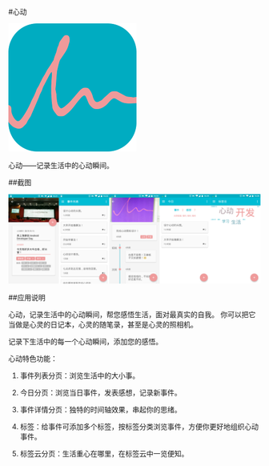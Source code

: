 #心动

![icon](icon.png)

心动——记录生活中的心动瞬间。

##截图

![screenshot](screenshot.png)


##应用说明

心动，记录生活中的心动瞬间，帮您感悟生活，面对最真实的自我。
你可以把它当做是心灵的日记本，心灵的随笔录，甚至是心灵的照相机。

记录下生活中的每一个心动瞬间，添加您的感悟。

心动特色功能：

1. 事件列表分页：浏览生活中的大小事。

2. 今日分页：浏览当日事件，发表感想，记录新事件。

3. 事件详情分页：独特的时间轴效果，串起你的思绪。

4. 标签：给事件可添加多个标签，按标签分类浏览事件，方便你更好地组织心动事件。

5. 标签云分页：生活重心在哪里，在标签云中一览便知。


